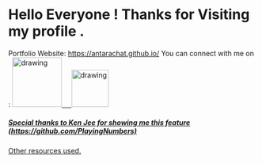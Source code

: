 # Hello Everyone ! Thanks for Visiting my profile .
Portfolio Website: https://antarachat.github.io/
You can connect with me on : 
<a href="https://www.linkedin.com/in/antara-chatterji"><img src="https://res.cloudinary.com/importdata/image/upload/v1595012354/linkedin_t9qiwy.png" alt="drawing" width="100"/> &nbsp;&nbsp;&nbsp;&nbsp;<a href="https://www.kaggle.com/antarachatterji"><img src="https://res.cloudinary.com/importdata/image/upload/v1595012924/kaggle_ksaktb.png" alt="drawing" width="75"/>
  
<h5>Special thanks to Ken Jee for showing me this feature (https://github.com/PlayingNumbers)</h5>
 <a href="https://docs.github.com/en/account-and-profile/setting-up-and-managing-your-github-profile/customizing-your-profile/managing-your-profile-readme">Other resources used.</a>
